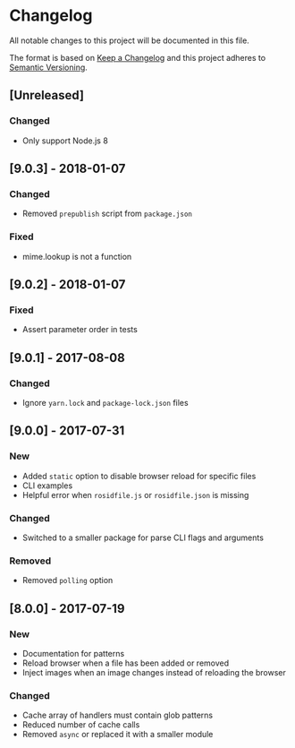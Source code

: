 # Changelog

All notable changes to this project will be documented in this file.

The format is based on [Keep a Changelog](http://keepachangelog.com/en/1.0.0/) and this project adheres to [Semantic Versioning](http://semver.org/spec/v2.0.0.html).

## [Unreleased]

### Changed

- Only support Node.js 8

## [9.0.3] - 2018-01-07

### Changed

- Removed `prepublish` script from `package.json`

### Fixed

- mime.lookup is not a function

## [9.0.2] - 2018-01-07

### Fixed

- Assert parameter order in tests

## [9.0.1] - 2017-08-08

### Changed

- Ignore `yarn.lock` and `package-lock.json` files

## [9.0.0] - 2017-07-31

### New

- Added `static` option to disable browser reload for specific files
- CLI examples
- Helpful error when `rosidfile.js` or `rosidfile.json` is missing

### Changed

- Switched to a smaller package for parse CLI flags and arguments

### Removed

- Removed `polling` option

## [8.0.0] - 2017-07-19

### New

- Documentation for patterns
- Reload browser when a file has been added or removed
- Inject images when an image changes instead of reloading the browser

### Changed

- Cache array of handlers must contain glob patterns
- Reduced number of cache calls
- Removed `async` or replaced it with a smaller module